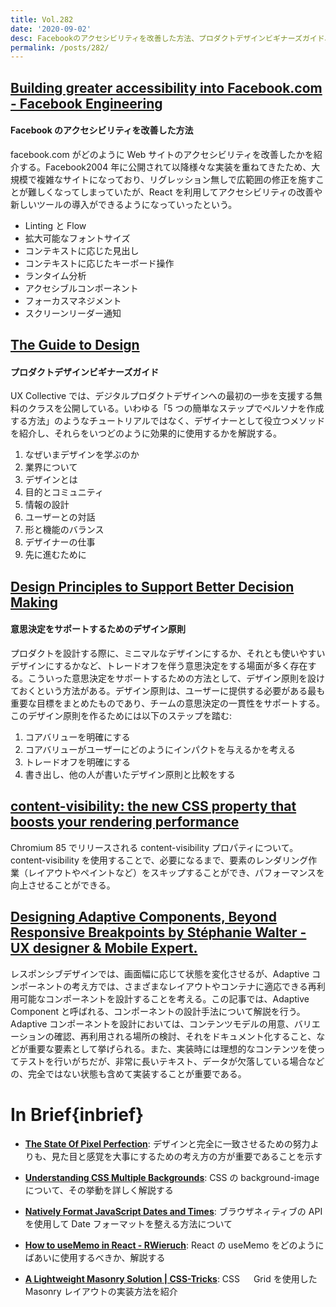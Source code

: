 ```yaml
---
title: Vol.282
date: '2020-09-02'
desc: Facebookのアクセシビリティを改善した方法、プロダクトデザインビギナーズガイド、意思決定をサポートするためのデザイン原則、ほか計10リンク
permalink: /posts/282/
---
```


## [Building greater accessibility into Facebook.com - Facebook Engineering](https://engineering.fb.com/web/facebook-com-accessibility/)

#### Facebook のアクセシビリティを改善した方法

facebook.com がどのように Web サイトのアクセシビリティを改善したかを紹介する。Facebook2004 年に公開されて以降様々な実装を重ねてきたため、大規模で複雑なサイトになっており、リグレッション無しで広範囲の修正を施すことが難しくなってしまっていたが、React を利用してアクセシビリティの改善や新しいツールの導入ができるようになっていったという。

- Linting と Flow
- 拡大可能なフォントサイズ
- コンテキストに応じた見出し
- コンテキストに応じたキーボード操作
- ランタイム分析
- アクセシブルコンポーネント
- フォーカスマネジメント
- スクリーンリーダー通知

## [The Guide to Design](https://start.uxdesign.cc/)

#### プロダクトデザインビギナーズガイド

UX Collective では、デジタルプロダクトデザインへの最初の一歩を支援する無料のクラスを公開している。いわゆる「5 つの簡単なステップでペルソナを作成する方法」のようなチュートリアルではなく、デザイナーとして役立つメソッドを紹介し、それらをいつどのように効果的に使用するかを解説する。

1. なぜいまデザインを学ぶのか
2. 業界について
3. デザインとは
4. 目的とコミュニティ
5. 情報の設計
6. ユーザーとの対話
7. 形と機能のバランス
8. デザイナーの仕事
9. 先に進むために

## [Design Principles to Support Better Decision Making](https://www.nngroup.com/articles/design-principles/)

#### 意思決定をサポートするためのデザイン原則

プロダクトを設計する際に、ミニマルなデザインにするか、それとも使いやすいデザインにするかなど、トレードオフを伴う意思決定をする場面が多く存在する。こういった意思決定をサポートするための方法として、デザイン原則を設けておくという方法がある。デザイン原則は、ユーザーに提供する必要がある最も重要な目標をまとめたものであり、チームの意思決定の一貫性をサポートする。このデザイン原則を作るためには以下のステップを踏む:

1. コアバリューを明確にする
2. コアバリューがユーザーにどのようにインパクトを与えるかを考える
3. トレードオフを明確にする
4. 書き出し、他の人が書いたデザイン原則と比較をする

## [content-visibility: the new CSS property that boosts your rendering performance](https://web.dev/content-visibility/)

Chromium 85 でリリースされる content-visibility プロパティについて。content-visibility を使用することで、必要になるまで、要素のレンダリング作業（レイアウトやペイントなど）をスキップすることができ、パフォーマンスを向上させることができる。

## [Designing Adaptive Components, Beyond Responsive Breakpoints by Stéphanie Walter - UX designer & Mobile Expert.](https://stephaniewalter.design/blog/designing-adaptive-components-beyond-responsive-breakpoints/)

レスポンシブデザインでは、画面幅に応じて状態を変化させるが、Adaptive コンポーネントの考え方では、さまざまなレイアウトやコンテナに適応できる再利用可能なコンポーネントを設計することを考える。この記事では、Adaptive Component と呼ばれる、コンポーネントの設計手法について解説を行う。Adaptive コンポーネントを設計においては、コンテンツモデルの用意、バリエーションの確認、再利用される場所の検討、それをドキュメント化すること、などが重要な要素として挙げられる。また、実装時には理想的なコンテンツを使ってテストを行いがちだが、非常に長いテキスト、データが欠落している場合などの、完全ではない状態も含めて実装することが重要である。

# In Brief{inbrief}

- **[The State Of Pixel Perfection](https://ishadeed.com/article/pixel-perfection/)**: デザインと完全に一致させるための努力よりも、見た目と感覚を大事にするための考え方の方が重要であることを示す

- **[Understanding CSS Multiple Backgrounds](https://ishadeed.com/article/css-multiple-backgrounds/)**: CSS の background-image について、その挙動を詳しく解説する

- **[Natively Format JavaScript Dates and Times](https://elijahmanor.com/format-js-dates-and-times)**: ブラウザネィティブの API を使用して Date フォーマットを整える方法について

- **[How to useMemo in React - RWieruch](https://www.robinwieruch.de/react-usememo-hook/)**: React の useMemo をどのようにばあいに使用するべきか、解説する

- **[A Lightweight Masonry Solution | CSS-Tricks](https://css-tricks.com/a-lightweight-masonry-solution/)**: CSS 　 Grid を使用した Masonry レイアウトの実装方法を紹介
